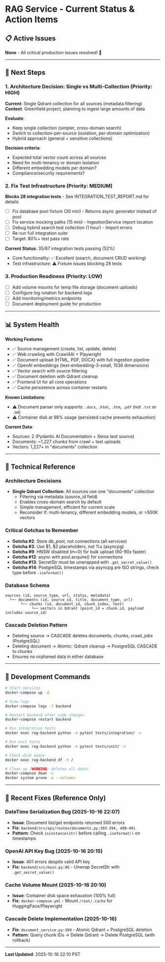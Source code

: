 # RAG Service - Current Status & Action Items

## 📋 Active Issues

**None** - All critical production issues resolved! 🎉

---

## 🎯 Next Steps

### 1. Architecture Decision: Single vs Multi-Collection (Priority: HIGH)
**Current**: Single Qdrant collection for all sources (metadata filtering)
**Context**: Greenfield project, planning to ingest large amounts of data

**Evaluate**:
- Keep single collection (simpler, cross-domain search)
- Switch to collection-per-source (isolation, per-domain optimization)
- Hybrid approach (general + sensitive collections)

**Decision criteria**:
- Expected total vector count across all sources
- Need for multi-tenancy or domain isolation
- Different embedding models per domain?
- Compliance/security requirements?

### 2. Fix Test Infrastructure (Priority: MEDIUM)
**Blocks 28 integration tests** - See INTEGRATION_TEST_REPORT.md for details

- [ ] Fix database pool fixture (30 min) - Returns async generator instead of pool
- [ ] Fix service mocking paths (15 min) - IngestionService import location
- [ ] Debug hybrid search test collection (1 hour) - Import errors
- [ ] Re-run full integration suite
- [ ] Target: 80%+ test pass rate

**Current Status**: 35/67 integration tests passing (52%)
- Core functionality: ✅ Excellent (search, document CRUD working)
- Test infrastructure: ⚠️ Fixture issues blocking 28 tests

### 3. Production Readiness (Priority: LOW)
- [ ] Add volume mounts for temp file storage (document uploads)
- [ ] Configure log rotation for backend logs
- [ ] Add monitoring/metrics endpoints
- [ ] Document deployment guide for production

---

## 📊 System Health

**Working Features**:
- ✅ Source management (create, list, update, delete)
- ✅ Web crawling with Crawl4AI + Playwright
- ✅ Document upload (HTML, PDF, DOCX) with full ingestion pipeline
- ✅ OpenAI embeddings (text-embedding-3-small, 1536 dimensions)
- ✅ Vector search with source filtering
- ✅ Document deletion with Qdrant cleanup
- ✅ Frontend UI for all core operations
- ✅ Cache persistence across container restarts

**Known Limitations**:
- ⚠️ Document parser only supports: `.docx`, `.html`, `.htm`, `.pdf` (not `.txt` or `.md`)
- ⚠️ Container disk at 98% usage (persisted cache prevents exhaustion)

**Current Data**:
- Sources: 2 (Pydantic AI Documentation + Xerox test source)
- Documents: ~1,227 chunks from crawl + test uploads
- Vectors: 1,227+ in "documents" collection

---

## 📝 Technical Reference

### Architecture Decisions
- **Single Qdrant Collection**: All sources use one "documents" collection
  - Filtering via metadata (source_id field)
  - Enables cross-domain search by default
  - Simple management, efficient for current scale
  - Reconsider if: multi-tenancy, different embedding models, or >500K vectors

### Critical Gotchas to Remember
- **Gotcha #2**: Store db_pool, not connections (all services)
- **Gotcha #3**: Use $1, $2 placeholders, not %s (asyncpg)
- **Gotcha #9**: HNSW disabled (m=0) for bulk upload (60-90x faster)
- **Gotcha #12**: async with pool.acquire() for connections
- **Gotcha #13**: SecretStr must be unwrapped with `.get_secret_value()`
- **Gotcha #14**: PostgreSQL timestamps via asyncpg are ISO strings, check type before `.isoformat()`

### Database Schema
```
sources (id, source_type, url, status, metadata)
  └── documents (id, source_id, title, document_type, url)
       └── chunks (id, document_id, chunk_index, text)
            └── vectors in Qdrant (point_id = chunk.id, payload includes source_id)
```

### Cascade Deletion Pattern
- Deleting source → CASCADE deletes documents, chunks, crawl_jobs (PostgreSQL)
- Deleting document → Atomic: Qdrant cleanup → PostgreSQL CASCADE to chunks
- Ensures no orphaned data in either database

---

## 🔧 Development Commands

```bash
# Start services
docker-compose up -d

# View logs
docker-compose logs -f backend

# Restart backend after code changes
docker-compose restart backend

# Run integration tests
docker exec rag-backend python -m pytest tests/integration/ -v

# Run unit tests
docker exec rag-backend python -m pytest tests/unit/ -v

# Check disk space
docker exec rag-backend df -h /

# Clean up (WARNING: deletes all data)
docker-compose down -v
docker system prune -a --volumes
```

---

## 📂 Recent Fixes (Reference Only)

### DateTime Serialization Bug (2025-10-16 22:07)
- **Issue**: Document list/get endpoints returned 500 errors
- **Fix**: `backend/src/api/routes/documents.py:393-394, 490-491`
- **Pattern**: Check `isinstance(str)` before calling `.isoformat()` on timestamps

### OpenAI API Key Bug (2025-10-16 20:15)
- **Issue**: 401 errors despite valid API key
- **Fix**: `backend/src/main.py:96` - Unwrap SecretStr with `.get_secret_value()`

### Cache Volume Mount (2025-10-16 20:10)
- **Issue**: Container disk space exhaustion (100% full)
- **Fix**: `docker-compose.yml` - Mount `/root/.cache` for HuggingFace/Playwright

### Cascade Delete Implementation (2025-10-16)
- **Fix**: `document_service.py:369` - Atomic Qdrant + PostgreSQL deletion
- **Pattern**: Query chunk IDs → Delete Qdrant → Delete PostgreSQL (with rollback)

---

**Last Updated**: 2025-10-16 22:10 PST
